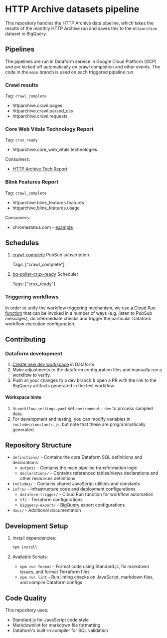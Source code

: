 # HTTP Archive datasets pipeline

This repository handles the HTTP Archive data pipeline, which takes the results of the monthly HTTP Archive run and saves this to the `httparchive` dataset in BigQuery.

## Pipelines

The pipelines are run in Dataform service in Google Cloud Platform (GCP) and are kicked off automatically on crawl completion and other events. The code in the `main` branch is used on each triggered pipeline run.

### Crawl results

Tag: `crawl_complete`

- httparchive.crawl.pages
- httparchive.crawl.parsed_css
- httparchive.crawl.requests

### Core Web Vitals Technology Report

Tag: `crux_ready`

- httparchive.core_web_vitals.technologies

Consumers:

- [HTTP Archive Tech Report](https://httparchive.org/reports/techreport/landing)

### Blink Features Report

Tag: `crawl_complete`

- httparchive.blink_features.features
- httparchive.blink_features.usage

Consumers:

- chromestatus.com - [example](https://chromestatus.com/metrics/feature/timeline/popularity/2089)

## Schedules

1. [crawl-complete](https://console.cloud.google.com/cloudpubsub/subscription/detail/dataformTrigger?authuser=7&project=httparchive) PubSub subscription

    Tags: ["crawl_complete"]

2. [bq-poller-crux-ready](https://console.cloud.google.com/cloudscheduler/jobs/edit/us-central1/bq-poller-crux-ready?authuser=7&project=httparchive) Scheduler

    Tags: ["crux_ready"]

### Triggering workflows

In order to unify the workflow triggering mechanism, we use [a Cloud Run function](./infra/README.md) that can be invoked in a number of ways (e.g. listen to PubSub messages), do intermediate checks and trigger the particular Dataform workflow execution configuration.

## Contributing

### Dataform development

1. [Create new dev workspace](https://cloud.google.com/dataform/docs/quickstart-dev-environments) in Dataform.
2. Make adjustments to the dataform configuration files and manually run a workflow to verify.
3. Push all your changes to a dev branch & open a PR with the link to the BigQuery artifacts generated in the test workflow.

#### Workspace hints

1. In `workflow_settings.yaml` set `environment: dev` to process sampled data.
2. For development and testing, you can modify variables in `includes/constants.js`, but note that these are programmatically generated.

## Repository Structure

- `definitions/` - Contains the core Dataform SQL definitions and declarations
  - `output/` - Contains the main pipeline transformation logic
  - `declarations/` - Contains referenced tables/views declarations and other resources definitions
- `includes/` - Contains shared JavaScript utilities and constants
- `infra/` - Infrastructure code and deployment configurations
  - `dataform-trigger/` - Cloud Run function for workflow automation
  - `tf/` - Terraform configurations
  - `bigquery-export/` - BigQuery export configurations
- `docs/` - Additional documentation

## Development Setup

1. Install dependencies:
   ```bash
   npm install
   ```

2. Available Scripts:
   - `npm run format` - Format code using Standard.js, fix markdown issues, and format Terraform files
   - `npm run lint` - Run linting checks on JavaScript, markdown files, and compile Dataform configs

## Code Quality

This repository uses:
- Standard.js for JavaScript code style
- Markdownlint for markdown file formatting
- Dataform's built-in compiler for SQL validation
